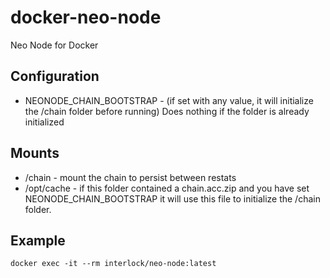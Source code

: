 # docker-neo-node

Neo Node for Docker

## Configuration

* NEONODE_CHAIN_BOOTSTRAP - (if set with any value, it will initialize the /chain folder before running)
  Does nothing if the folder is already initialized

## Mounts

* /chain - mount the chain to persist between restats
* /opt/cache - if this folder contained a chain.acc.zip and you have set NEONODE_CHAIN_BOOTSTRAP it will use this
  file to initialize the /chain folder.

## Example

```shell
docker exec -it --rm interlock/neo-node:latest
```